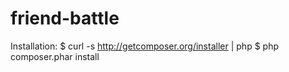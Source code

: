 friend-battle
=============

Installation:
$ curl -s http://getcomposer.org/installer | php
$ php composer.phar install
